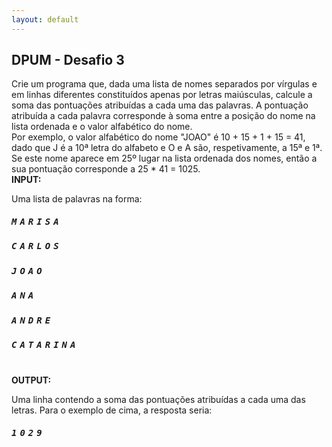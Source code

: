 ```yaml
---
layout: default
---
```

<section id="challenges">
  <div class="container">
    <section id="desafio3">
      <div class="section-title-container text-center">
        <h2 class="section-title">DPUM - Desafio 3</h2>
      </div>
      <div class="col-md-offset-2 col-md-8 def-text">
        Crie um programa que, dada uma lista de nomes separados por vírgulas e em linhas diferentes constituídos apenas por letras maiúsculas, calcule a soma das pontuações atribuídas a cada uma das palavras. A pontuação atribuída a cada palavra corresponde à soma entre a posição do nome na lista ordenada e o valor alfabético do nome.
      </div>
      <div class="col-md-offset-2 col-md-8 def-text">
        Por exemplo, o valor alfabético do nome "JOAO" é 10 + 15 + 1 + 15 = 41, dado que J é a 10ª letra do alfabeto e O e A são, respetivamente, a 15ª e 1ª. Se este nome aparece em 25º lugar na lista ordenada dos nomes, então a sua pontuação corresponde a 25 * 41 = 1025.
      </div>
      <div class="col-md-offset-2 col-md-8 def-text">
        <b><span>INPUT:</span></b><br>
        <p>Uma lista de palavras na forma:</p>
        <b><h5 style="letter-spacing: 5px; font-family: monospace;">MARISA</h5></b>
        <b><h5 style="letter-spacing: 5px; font-family: monospace;">CARLOS</h5></b>
        <b><h5 style="letter-spacing: 5px; font-family: monospace;">JOAO</h5></b>
        <b><h5 style="letter-spacing: 5px; font-family: monospace;">ANA</h5></b>
        <b><h5 style="letter-spacing: 5px; font-family: monospace;">ANDRE</h5></b>
        <b><h5 style="letter-spacing: 5px; font-family: monospace;">CATARINA</h5></b><br>
        <b><span>OUTPUT:</span></b><br>
        <p>Uma linha contendo a soma das pontuações atribuídas a cada uma das letras. Para o exemplo de cima, a resposta seria:</p>
        <b><h5 style="letter-spacing: 5px; font-family: monospace;">1029</h5></b>
      </div>
    </section>
</div>
</section>
